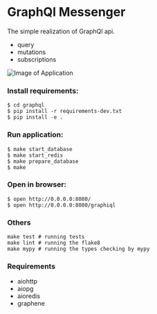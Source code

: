 # GraphQl Messenger

The simple realization of GraphQl api.
- query
- mutations
- subscriptions

![Image of Application](/docs/_static/graph.gif)


### Install requirements:
```
$ cd graphql
$ pip install -r requirements-dev.txt
$ pip install -e .
```

### Run application:
```
$ make start_database
$ make start_redis
$ make prepare_database
$ make
```
### Open in browser:
```
$ open http://0.0.0.0:8080/
$ open http://0.0.0.0:8080/graphiql
```

### Others

```
make test # running tests
make lint # running the flake8
make mypy # running the types checking by mypy

```

### Requirements
- aiohttp
- aiopg
- aioredis
- graphene
